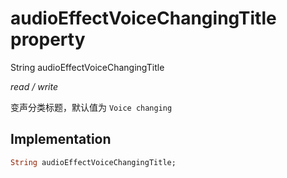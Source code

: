 


# audioEffectVoiceChangingTitle property







String audioEffectVoiceChangingTitle
  
_<span class="feature">read / write</span>_



<p>变声分类标题，默认值为 <code>Voice changing</code></p>



## Implementation

```dart
String audioEffectVoiceChangingTitle;
```







